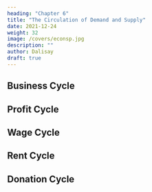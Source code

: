 ```yaml
---
heading: "Chapter 6"
title: "The Circulation of Demand and Supply"
date: 2021-12-24
weight: 32
image: /covers/econsp.jpg
description: ""
author: Dalisay
draft: true
---
```


## Business Cycle

## Profit Cycle

## Wage Cycle

## Rent Cycle

## Donation Cycle
